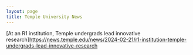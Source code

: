 ```yaml
---
layout: page
title: Temple University News
---
```


[At an R1 institution, Temple undergrads lead innovative research]<https://news.temple.edu/news/2024-02-21/r1-institution-temple-undergrads-lead-innovative-research>
